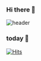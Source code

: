 ### Hi there 👋

![header](https://capsule-render.vercel.app/api?type=cylinder&color=auto&height=300&section=header&text=seolhee%20github&fontSize=90)

### today 👀
[![Hits](https://hits.seeyoufarm.com/api/count/incr/badge.svg?url=https%3A%2F%2Fgithub.com%2Fseolhee2750&count_bg=%23E9D1FF&title_bg=%23FFEE00&icon=&icon_color=%23E7E7E7&title=hits&edge_flat=false)](https://hits.seeyoufarm.com)

<!--
**seolhee2750/seolhee2750** is a ✨ _special_ ✨ repository because its `README.md` (this file) appears on your GitHub profile.

Here are some ideas to get you started:

- 🔭 I’m currently working on ...
- 🌱 I’m currently learning ...
- 👯 I’m looking to collaborate on ...
- 🤔 I’m looking for help with ...
- 💬 Ask me about ...
- 📫 How to reach me: ...
- 😄 Pronouns: ...
- ⚡ Fun fact: ...
-->
